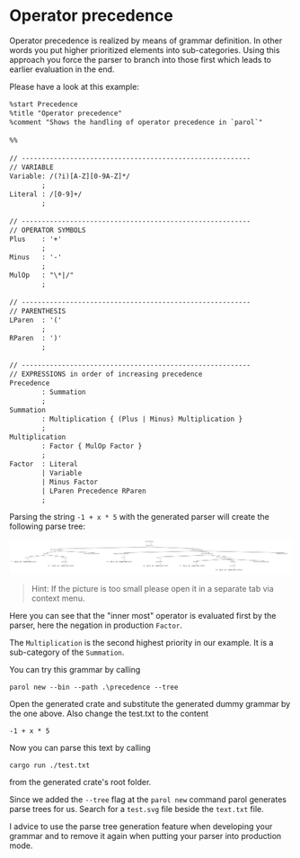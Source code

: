 # Operator precedence

Operator precedence is realized by means of grammar definition.
In other words you put higher prioritized elements into sub-categories. Using this approach you
force the parser to branch into those first which leads to earlier evaluation in the end.

Please have a look at this example:

```parol
%start Precedence
%title "Operator precedence"
%comment "Shows the handling of operator precedence in `parol`"

%%

// ---------------------------------------------------------
// VARIABLE
Variable: /(?i)[A-Z][0-9A-Z]*/
        ;
Literal : /[0-9]+/
        ;

// ---------------------------------------------------------
// OPERATOR SYMBOLS
Plus    : '+'
        ;
Minus   : '-'
        ;
MulOp   : "\*|/"
        ;

// ---------------------------------------------------------
// PARENTHESIS
LParen  : '('
        ;
RParen  : ')'
        ;

// ---------------------------------------------------------
// EXPRESSIONS in order of increasing precedence
Precedence
        : Summation
        ;
Summation
        : Multiplication { (Plus | Minus) Multiplication }
        ;
Multiplication
        : Factor { MulOp Factor }
        ;
Factor  : Literal
        | Variable
        | Minus Factor
        | LParen Precedence RParen
        ;
```

Parsing the string `-1 + x * 5` with the generated parser will create the following parse tree:

![Parse Tree](./precedence/test.svg)
> Hint: If the picture is too small please open it in a separate tab via context menu.

Here you can see that the "inner most" operator is evaluated first by the parser, here the negation
in production `Factor`.

The `Multiplication` is the  second highest priority in our example. It is a sub-category of the
`Summation`.

You can try this grammar by calling

```shell
parol new --bin --path .\precedence --tree
```

Open the generated crate and substitute the generated dummy grammar by the one above.
Also change the test.txt to the content

```text
-1 + x * 5
```

Now you can parse this text by calling

```shell
cargo run ./test.txt
```

from the generated crate's root folder.

Since we added the `--tree` flag at the `parol new` command parol generates parse trees for us.
Search for a `test.svg` file beside the `text.txt` file.

I advice to use the parse tree generation feature when developing your grammar and to remove it
again when putting your parser into production mode.
